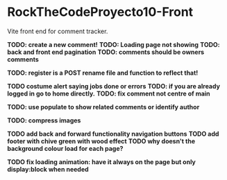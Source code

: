 # RockTheCodeProyecto10-Front

Vite front end for comment tracker.

**TODO: create a new comment!**
**TODO: Loading page not showing**
**TODO: back and front end pagination**
**TODO: comments should be owners comments**

**TODO: register is a POST rename file and function to reflect that!**

**TODO costume alert saying jobs done or errors**
**TODO: if you are already logged in go to home directly.**
**TODO: fix comment not centre of main**

**TODO: use populate to show related comments or identify author**

**TODO: compress images**

**TODO add back and forward functionality navigation buttons**
**TODO add footer with chive green with wood effect**
**TODO why doesn't the background colour load for each page?**

**TODO fix loading animation: have it always on the page but only display:block when needed**
